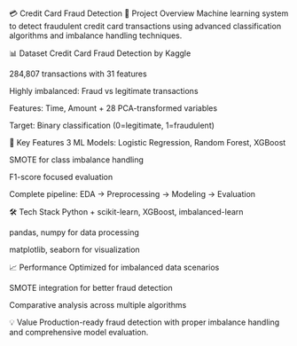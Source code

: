 💳 Credit Card Fraud Detection
🎯 Project Overview
Machine learning system to detect fraudulent credit card transactions using advanced classification algorithms and imbalance handling techniques.

📊 Dataset
Credit Card Fraud Detection by Kaggle

284,807 transactions with 31 features

Highly imbalanced: Fraud vs legitimate transactions

Features: Time, Amount + 28 PCA-transformed variables

Target: Binary classification (0=legitimate, 1=fraudulent)

🚀 Key Features
3 ML Models: Logistic Regression, Random Forest, XGBoost

SMOTE for class imbalance handling

F1-score focused evaluation

Complete pipeline: EDA → Preprocessing → Modeling → Evaluation

🛠️ Tech Stack
Python + scikit-learn, XGBoost, imbalanced-learn

pandas, numpy for data processing

matplotlib, seaborn for visualization

📈 Performance
Optimized for imbalanced data scenarios

SMOTE integration for better fraud detection

Comparative analysis across multiple algorithms

💡 Value
Production-ready fraud detection with proper imbalance handling and comprehensive model evaluation.

